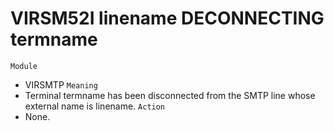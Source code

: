 # VIRSM52I linename DECONNECTING termname
`Module`
- VIRSMTP
`Meaning`
- Terminal termname has been disconnected from the SMTP line whose external name is linename.
`Action`
- None.
